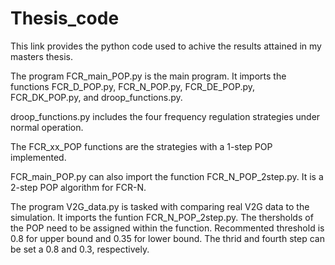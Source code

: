 # Thesis_code

This link provides the python code used to achive the results attained in my masters thesis.

The program FCR_main_POP.py is the main program. 
It imports the functions FCR_D_POP.py, FCR_N_POP.py, FCR_DE_POP.py, FCR_DK_POP.py,
and droop_functions.py.

droop_functions.py includes the four frequency regulation strategies under normal operation.

The FCR_xx_POP functions are the strategies with a 1-step POP implemented. 

FCR_main_POP.py can also import the function FCR_N_POP_2step.py. It is a 2-step POP algorithm for FCR-N.


The program V2G_data.py is tasked with comparing real V2G data to the simulation. It imports the funtion FCR_N_POP_2step.py.
The thersholds of the POP need to be assigned within the function. Recommented threshold is 0.8 for upper bound and 0.35 for lower bound.
The thrid and fourth step can be set a 0.8 and 0.3, respectively. 

